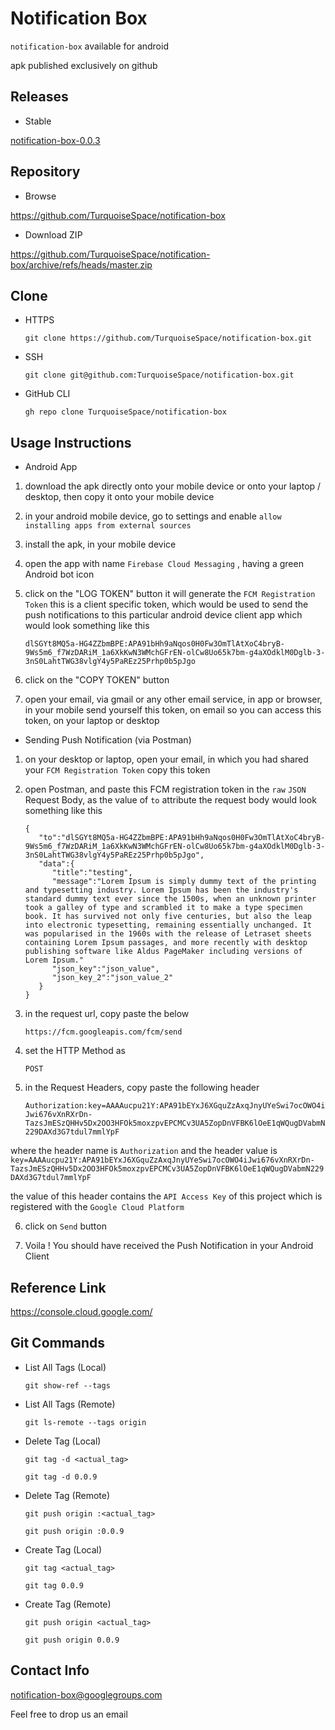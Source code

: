 

# Notification Box #

`notification-box` available for android

apk published exclusively on github


## Releases ##

* Stable

[notification-box-0.0.3](https://github.com/TurquoiseSpace/notification-box/releases/download/0.0.3/notification-box-0.0.3.apk)


## Repository ##

* Browse

https://github.com/TurquoiseSpace/notification-box

* Download ZIP

https://github.com/TurquoiseSpace/notification-box/archive/refs/heads/master.zip


## Clone ##

* HTTPS

	```git clone https://github.com/TurquoiseSpace/notification-box.git```

* SSH

	```git clone git@github.com:TurquoiseSpace/notification-box.git```

* GitHub CLI

	```gh repo clone TurquoiseSpace/notification-box```


## Usage Instructions ##

* Android App

1) download the apk
directly onto your mobile device
or
onto your laptop / desktop, then copy it onto your mobile device 

2) in your android mobile device, go to settings and enable `allow installing apps from external sources`

3) install the apk, in your mobile device

4) open the app with name `Firebase Cloud Messaging` , having a green Android bot icon

5) click on the "LOG TOKEN" button
it will generate the `FCM Registration Token`
this is a client specific token, which would be used to send the push notifications to this particular android device client app
which would look something like this

	```dlSGYt8MQ5a-HG4ZZbmBPE:APA91bHh9aNqos0H0Fw3OmTlAtXoC4bryB-9Ws5m6_f7WzDARiM_1a6XkKwN3WMchGFrEN-olCw8Uo65k7bm-g4aXOdklM0Dglb-3-3nS0LahtTWG38vlgY4y5PaREz25Prhp0b5pJgo```

6) click on the "COPY TOKEN" button

7) open your email, via gmail or any other email service, in app or browser, in your mobile
send yourself this token, on email
so you can access this token, on your laptop or desktop


* Sending Push Notification (via Postman)

1) on your desktop or laptop, open your email, in which you had shared your `FCM Registration Token`
copy this token

2) open Postman, and paste this FCM registration token in the `raw` `JSON` Request Body, as the value of `to` attribute
the request body would look something like this

	```
	{
	   "to":"dlSGYt8MQ5a-HG4ZZbmBPE:APA91bHh9aNqos0H0Fw3OmTlAtXoC4bryB-9Ws5m6_f7WzDARiM_1a6XkKwN3WMchGFrEN-olCw8Uo65k7bm-g4aXOdklM0Dglb-3-3nS0LahtTWG38vlgY4y5PaREz25Prhp0b5pJgo",
	   "data":{
	      "title":"testing",
	      "message":"Lorem Ipsum is simply dummy text of the printing and typesetting industry. Lorem Ipsum has been the industry's standard dummy text ever since the 1500s, when an unknown printer took a galley of type and scrambled it to make a type specimen book. It has survived not only five centuries, but also the leap into electronic typesetting, remaining essentially unchanged. It was popularised in the 1960s with the release of Letraset sheets containing Lorem Ipsum passages, and more recently with desktop publishing software like Aldus PageMaker including versions of Lorem Ipsum."
	      "json_key":"json_value",
	      "json_key_2":"json_value_2"
	   }
	}
	```

3) in the request url, copy paste the below

	```https://fcm.googleapis.com/fcm/send```

4) set the HTTP Method as

	```POST```

5) in the Request Headers, copy paste the following header

	```Authorization:key=AAAAucpu21Y:APA91bEYxJ6XGquZzAxqJnyUYeSwi7ocOWO4iJwi676vXnRXrDn-TazsJmESzQHHv5Dx2OO3HFOk5moxzpvEPCMCv3UA5ZopDnVFBK6lOeE1qWQugDVabmN229DAXd3G7tdul7mmlYpF```

where the header name is `Authorization` and the header value is `key=AAAAucpu21Y:APA91bEYxJ6XGquZzAxqJnyUYeSwi7ocOWO4iJwi676vXnRXrDn-TazsJmESzQHHv5Dx2OO3HFOk5moxzpvEPCMCv3UA5ZopDnVFBK6lOeE1qWQugDVabmN229DAXd3G7tdul7mmlYpF`

the value of this header contains the `API Access Key` of this project which is registered with the `Google Cloud Platform`

6) click on `Send` button

7) Voila !
You should have received the Push Notification in your Android Client


## Reference Link ##

https://console.cloud.google.com/


## Git Commands ##

* List All Tags (Local)

	```git show-ref --tags```

* List All Tags (Remote)

	```git ls-remote --tags origin```

* Delete Tag (Local)

	```git tag -d <actual_tag>```

	```git tag -d 0.0.9```

* Delete Tag (Remote)

	```git push origin :<actual_tag>```

	```git push origin :0.0.9```

* Create Tag (Local)

	```git tag <actual_tag>```

	```git tag 0.0.9```

* Create Tag (Remote)

	```git push origin <actual_tag>```

	```git push origin 0.0.9```


## Contact Info ##

notification-box@googlegroups.com

Feel free to drop us an email



